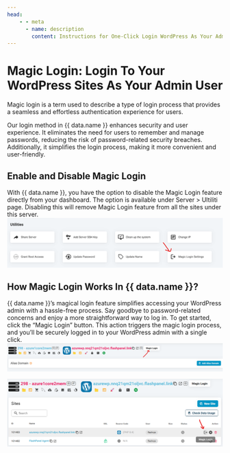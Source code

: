 ```yaml
---
head:
    - - meta
      - name: description
        content: Instructions for One-Click Login WordPress As Your Admin User
---
```


<script setup>
import { data } from '../../.vitepress/config.data.ts'
</script>

# Magic Login: Login To Your WordPress Sites As Your Admin User

Magic login is a term used to describe a type of login process that provides a seamless and effortless authentication experience for users.

Our login method in {{ data.name }} enhances security and user experience. It eliminates the need for users to remember and manage passwords, reducing the risk of password-related security breaches. Additionally, it simplifies the login process, making it more convenient and user-friendly.

## Enable and Disable Magic Login

With {{ data.name }}, you have the option to disable the Magic Login feature directly from your dashboard. The option is available under Server > Ultiliti page. Disabling this will remove Magic Login feature from all the sites under this server.
![](../../images/docs/vi/tutorial/magic-login/server-magic-login-enable.png)

## How Magic Login Works In {{ data.name }}?

{{ data.name }}’s magical login feature simplifies accessing your WordPress admin with a hassle-free process. Say goodbye to password-related concerns and enjoy a more straightforward way to log in. To get started, click the “Magic Login” button. This action triggers the magic login process, and you’ll be securely logged in to your WordPress admin with a single click.
![](../../images/docs/vi/tutorial/magic-login/site-magic-login.png)

![](../../images/docs/vi/tutorial/magic-login/sitelist-magic-login.png)
